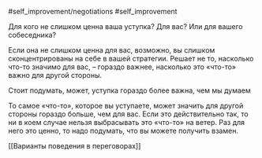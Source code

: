 #self_improvement/negotiations #self_improvement 

Для кого не слишком ценна ваша уступка? Для вас? Или для вашего собеседника?

Если она не слишком ценна для вас, возможно, вы слишком сконцентрированы на себе в вашей стратегии. Решает не то, насколько что-то значимо для вас, – гораздо важнее, насколько это «что-то» важно для другой стороны.

Стоит подумать, может, уступка гораздо более важна, чем мы думаем

То самое «что-то», которое вы уступаете, может значить для другой стороны гораздо больше, чем для вас. Если это действительно так, то ни в коем случае нельзя выбрасывать это «что-то» на ветер. Раз для него это ценно, то надо подумать, что вы можете получить взамен.


[[Варианты поведения в переговорах]]